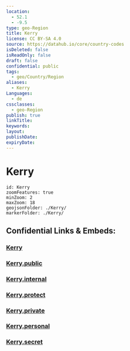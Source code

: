```yaml
---
location:
  - 52.1
  - -9.5
type: geo-Region
title: Kerry
license: CC BY-SA 4.0
source: https://datahub.io/core/country-codes
isDeleted: false
isReadOnly: false
draft: false
confidential: public
tags:
  - geo/Country/Region
aliases:
  - Kerry
Languages:
  - de
cssclasses:
  - geo-Region
publish: true
linkTitle:
keywords:
layout:
publishDate:
expiryDate:
---
```


# Kerry

```leaflet
id: Kerry
zoomFeatures: true 
minZoom: 2 
maxZoom: 18
geojsonFolder: ./Kerry/
markerFolder: ./Kerry/
```


## Confidential Links & Embeds: 

### [Kerry](/_Standards/Earth/Continent/Europe/Europe~North/Ireland/Ireland,Provinces/Munster/Kerry.md) 

### [Kerry.public](/_public/Earth/Continent/Europe/Europe~North/Ireland/Ireland,Provinces/Munster/Kerry.public.md) 

### [Kerry.internal](/_internal/Earth/Continent/Europe/Europe~North/Ireland/Ireland,Provinces/Munster/Kerry.internal.md) 

### [Kerry.protect](/_protect/Earth/Continent/Europe/Europe~North/Ireland/Ireland,Provinces/Munster/Kerry.protect.md) 

### [Kerry.private](/_private/Earth/Continent/Europe/Europe~North/Ireland/Ireland,Provinces/Munster/Kerry.private.md) 

### [Kerry.personal](/_personal/Earth/Continent/Europe/Europe~North/Ireland/Ireland,Provinces/Munster/Kerry.personal.md) 

### [Kerry.secret](/_secret/Earth/Continent/Europe/Europe~North/Ireland/Ireland,Provinces/Munster/Kerry.secret.md)

